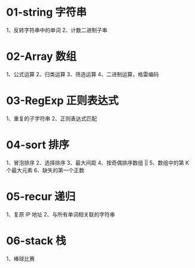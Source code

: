 # 01-string 字符串

1、反转字符串中的单词
2、计数二进制子串

# 02-Array 数组

1、公式运算
2、归类运算
3、筛选运算
4、二进制运算，格雷编码

# 03-RegExp 正则表达式

1、重复的子字符串
2、正则表达式匹配

# 04-sort 排序

1、冒泡排序
2、选择排序
3、最大间距
4、按奇偶排序数组 ||
5、数组中的第 K 个最大元素
6、缺失的第一个正数

# 05-recur 递归

1、复原 IP 地址
2、与所有单词相关联的字符串

# 06-stack 栈

1、棒球比赛
